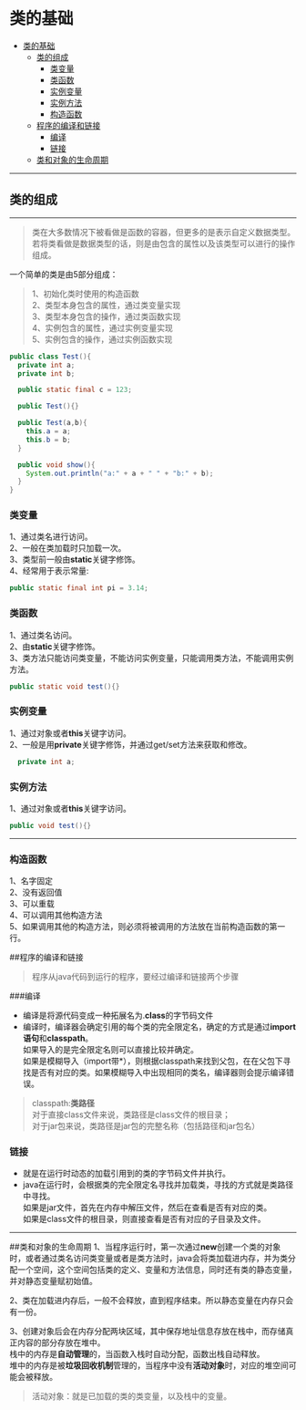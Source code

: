 # 类的基础
<!-- TOC -->

- [类的基础](#类的基础)
    - [类的组成](#类的组成)
        - [类变量](#类变量)
        - [类函数](#类函数)
        - [实例变量](#实例变量)
        - [实例方法](#实例方法)
        - [构造函数](#构造函数)
    - [程序的编译和链接](#程序的编译和链接)
        - [编译](#编译)
        - [链接](#链接)
    - [类和对象的生命周期](#类和对象的生命周期)

<!-- /TOC -->
--------------------------
## 类的组成  
--------------------------
>类在大多数情况下被看做是函数的容器，但更多的是表示自定义数据类型。  
>若将类看做是数据类型的话，则是由包含的属性以及该类型可以进行的操作组成。

一个简单的类是由5部分组成：  
>1、初始化类时使用的构造函数  
>2、类型本身包含的属性，通过类变量实现  
>3、类型本身包含的操作，通过类函数实现  
>4、实例包含的属性，通过实例变量实现  
>5、实例包含的操作，通过实例函数实现
```java
public class Test(){
  private int a;
  private int b;

  public static final c = 123;

  public Test(){}

  public Test(a,b){
    this.a = a;
    this.b = b;
  }

  public void show(){
    System.out.println("a:" + a + " " + "b:" + b);
  }
}
```
### 类变量
1、通过类名进行访问。  
2、一般在类加载时只加载一次。  
3、类型前一般由**static**关键字修饰。  
4、经常用于表示常量:
```java
public static final int pi = 3.14;
```

### 类函数
1、通过类名访问。  
2、由**static**关键字修饰。   
3、类方法只能访问类变量，不能访问实例变量，只能调用类方法，不能调用实例方法。  
```java
public static void test(){}
```

### 实例变量  
1、通过对象或者**this**关键字访问。  
2、一般是用**private**关键字修饰，并通过get/set方法来获取和修改。  
```java
  private int a;
```

### 实例方法
1、通过对象或者**this**关键字访问。
```java
public void test(){}
```
---
### 构造函数
1、名字固定  
2、没有返回值  
3、可以重载  
4、可以调用其他构造方法  
5、如果调用其他的构造方法，则必须将被调用的方法放在当前构造函数的第一行。

##程序的编译和链接
> 程序从java代码到运行的程序，要经过编译和链接两个步骤

###编译  
- 编译是将源代码变成一种拓展名为.**class**的字节码文件
- 编译时，编译器会确定引用的每个类的完全限定名，确定的方式是通过**import语句**和**classpath**。  
如果导入的是完全限定名则可以直接比较并确定。  
如果是模糊导入（import带*），则根据classpath来找到父包，在在父包下寻找是否有对应的类。如果模糊导入中出现相同的类名，编译器则会提示编译错误。

>classpath:**类路径**  
>对于直接class文件来说，类路径是class文件的根目录；  
>对于jar包来说，类路径是jar包的完整名称（包括路径和jar包名）

### 链接
- 就是在运行时动态的加载引用到的类的字节码文件并执行。
- java在运行时，会根据类的完全限定名寻找并加载类，寻找的方式就是类路径中寻找。  
如果是jar文件，首先在内存中解压文件，然后在查看是否有对应的类。  
如果是class文件的根目录，则直接查看是否有对应的子目录及文件。
---
##类和对象的生命周期
1、当程序运行时，第一次通过**new**创建一个类的对象时，或者通过类名访问类变量或者是类方法时，java会将类加载进内存，并为类分配一个空间，这个空间包括类的定义、变量和方法信息，同时还有类的静态变量，并对静态变量赋初始值。

2、类在加载进内存后，一般不会释放，直到程序结束。所以静态变量在内存只会有一份。

3、创建对象后会在内存分配两块区域，其中保存地址信息存放在栈中，而存储真正内容的部分存放在堆中。  
栈中的内存是**自动管理**的，当函数入栈时自动分配，函数出栈自动释放。  
堆中的内存是被**垃圾回收机制**管理的，当程序中没有**活动对象**时，对应的堆空间可能会被释放。

>活动对象：就是已加载的类的类变量，以及栈中的变量。


